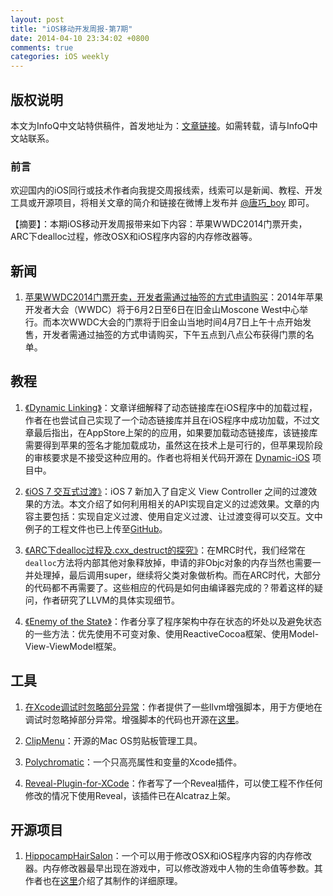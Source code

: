 ```yaml
---
layout: post
title: "iOS移动开发周报-第7期"
date: 2014-04-10 23:34:02 +0800
comments: true
categories: iOS weekly
---
```


## 版权说明

本文为InfoQ中文站特供稿件，首发地址为：[文章链接](http://www.infoq.com/cn/news/2014/04/apple-wwdc2014-ticket)。如需转载，请与InfoQ中文站联系。

### 前言

欢迎国内的iOS同行或技术作者向我提交周报线索，线索可以是新闻、教程、开发工具或开源项目，将相关文章的简介和链接在微博上发布并 [@唐巧_boy](http://weibo.com/tangqiaoboy) 即可。


【摘要】：本期iOS移动开发周报带来如下内容：苹果WWDC2014门票开卖，
ARC下dealloc过程，修改OSX和iOS程序内容的内存修改器等。

## 新闻

1. [苹果WWDC2014门票开卖，开发者需通过抽签的方式申请购买](http://nb.zol.com.cn/445/4451916.html)：2014年苹果开发者大会（WWDC）将于6月2日至6日在旧金山Moscone West中心举行。而本次WWDC大会的门票将于旧金山当地时间4月7日上午十点开始发售，开发者需通过抽签的方式申请购买，下午五点到八点公布获得门票的名单。


## 教程

 1. [《Dynamic Linking》](http://realmacsoftware.com/blog/dynamic-linking)：文章详细解释了动态链接库在iOS程序中的加载过程，作者在也尝试自己实现了一个动态链接库并且在iOS程序中成功加载，不过文章最后指出，在AppStore上架的的应用，如果要加载动态链接库，该链接库需要得到苹果的签名才能加载成功，虽然这在技术上是可行的，但苹果现阶段的审核要求是不接受这种应用的。作者也将相关代码开源在 [Dynamic-iOS](https://github.com/ddeville/Dynamic-iOS) 项目中。
 
 1. [《iOS 7 交互式过渡》](http://nonomori.farbox.com/post/ios-7-jiao-hu-shi-guo-du)：iOS 7 新加入了自定义 View Controller 之间的过渡效果的方法。本文介绍了如何利用相关的API实现自定义的过滤效果。文章的内容主要包括：实现自定义过渡、使用自定义过渡、让过渡变得可以交互。文中例子的工程文件也已上传至[GitHub](https://github.com/PeteC/InteractiveViewControllerTransitions)。
 
 1. [《ARC下dealloc过程及.cxx_destruct的探究》](http://blog.sunnyxx.com/2014/04/02/objc_dig_arc_dealloc/)：在MRC时代，我们经常在`dealloc`方法将内部其他对象释放掉，申请的非Objc对象的内存当然也需要一并处理掉，最后调用super，继续将父类对象做析构。而在ARC时代，大部分的代码都不再需要了。这些相应的代码是如何由编译器完成的？带着这样的疑问，作者研究了LLVM的具体实现细节。
 
 1. [《Enemy of the State》](https://github.com/jspahrsummers/enemy-of-the-state/blob/master/Enemy%20of%20the%20State.pdf)：作者分享了程序架构中存在状态的坏处以及避免状态的一些方法：优先使用不可变对象、使用ReactiveCocoa框架、使用Model-View-ViewModel框架。 
 
 
## 工具

1. [在Xcode调试时忽略部分异常](http://chen.do/blog/2013/09/30/selectively-ignoring-objective-c-exceptions-in-xcode/)：作者提供了一些llvm增强脚本，用于方便地在调试时忽略掉部分异常。增强脚本的代码也开源在[这里](https://gist.github.com/chendo/6759305/raw/ignore_specified_objc_exceptions.py)。

1. [ClipMenu](https://github.com/naotaka/ClipMenu)：开源的Mac OS剪贴板管理工具。

1. [Polychromatic](https://github.com/kolinkrewinkel/Polychromatic)：一个只高亮属性和变量的Xcode插件。 

1. [Reveal-Plugin-for-XCode](https://github.com/shjborage/Reveal-Plugin-for-XCode)：作者写了一个Reveal插件，可以使工程不作任何修改的情况下使用Reveal，该插件已在Alcatraz上架。  

## 开源项目

 1. [HippocampHairSalon](https://github.com/iosre/HippocampHairSalon)：一个可以用于修改OSX和iOS程序内容的内存修改器。内存修改器最早出现在游戏中，可以修改游戏中人物的生命值等参数。其作者也在[这里](http://iosre.com/forum.php?mod=viewthread&tid=105&page=1&extra=#pid521)介绍了其制作的详细原理。
  
